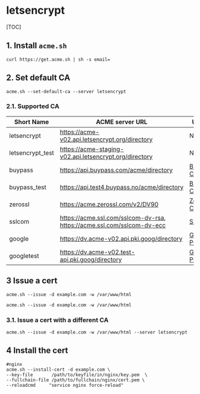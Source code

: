 # letsencrypt

[TOC]

## 1. Install `acme.sh`

```shell
curl https://get.acme.sh | sh -s email=
```

## 2. Set default CA

```shell
acme.sh --set-default-ca --server letsencrypt
```

### 2.1. Supported CA

| Short Name       | ACME server URL                                                        | Usage Wiki                                                                           |
|------------------|------------------------------------------------------------------------|--------------------------------------------------------------------------------------|
| letsencrypt      | https://acme-v02.api.letsencrypt.org/directory                         | N/A                                                                                  |
| letsencrypt_test | https://acme-staging-v02.api.letsencrypt.org/directory                 | N/A                                                                                  |
| buypass          | https://api.buypass.com/acme/directory                                 | [BuyPass.com CA](https://github.com/acmesh-official/acme.sh/wiki/BuyPass.com-CA)     |
| buypass_test     | https://api.test4.buypass.no/acme/directory                            | [BuyPass.com CA](https://github.com/acmesh-official/acme.sh/wiki/BuyPass.com-CA)     |
| zerossl          | https://acme.zerossl.com/v2/DV90                                       | [ZeroSSL.com CA](https://github.com/acmesh-official/acme.sh/wiki/ZeroSSL.com-CA)     |
| sslcom           | https://acme.ssl.com/sslcom-dv-rsa, https://acme.ssl.com/sslcom-dv-ecc | [SSL.com CA](https://github.com/acmesh-official/acme.sh/wiki/SSL.com-CA)             |
| google           | https://dv.acme-v02.api.pki.goog/directory                             | [Google Public CA](https://github.com/acmesh-official/acme.sh/wiki/Google-Public-CA) |
| googletest       | https://dv.acme-v02.test-api.pki.goog/directory                        | [Google Public CA](https://github.com/acmesh-official/acme.sh/wiki/Google-Public-CA) |

## 3 Issue a cert

```shell
acme.sh --issue -d example.com -w /var/www/html

acme.sh --issue -d example.com -w /var/www/html
```

### 3.1. Issue a cert with a different CA

```shell
acme.sh --issue -d example.com -w /var/www/html --server letsencrypt
```

## 4 Install the cert

```shell
#nginx
acme.sh --install-cert -d example.com \
--key-file       /path/to/keyfile/in/nginx/key.pem  \
--fullchain-file /path/to/fullchain/nginx/cert.pem \
--reloadcmd     "service nginx force-reload"
```
